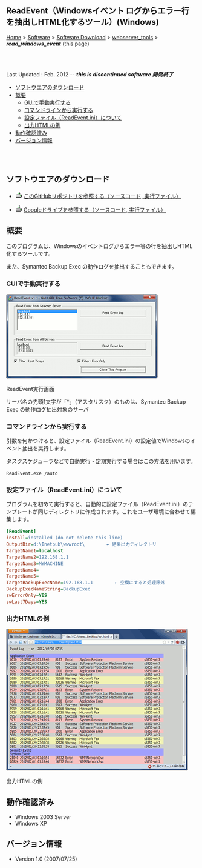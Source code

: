 ## ReadEvent（Windowsイベント ログからエラー行を抽出しHTML化するツール）(Windows)<!-- omit in toc -->

[Home](https://oasis3855.github.io/webpage/) > [Software](https://oasis3855.github.io/webpage/software/index.html) > [Software Download](https://oasis3855.github.io/webpage/software/software-download.html) > [webserver_tools](../README.md) > ***read_windows_event*** (this page)

<br />
<br />

Last Updated : Feb. 2012 -- ***this is discontinued software 開発終了***

- [ソフトウエアのダウンロード](#ソフトウエアのダウンロード)
- [概要](#概要)
  - [GUIで手動実行する](#guiで手動実行する)
  - [コマンドラインから実行する](#コマンドラインから実行する)
  - [設定ファイル（ReadEvent.ini）について](#設定ファイルreadeventiniについて)
  - [出力HTMLの例](#出力htmlの例)
- [動作確認済み](#動作確認済み)
- [バージョン情報](#バージョン情報)

<br />
<br />

## ソフトウエアのダウンロード

- ![download icon](../readme_pics/soft-ico-download-darkmode.gif)   [このGitHubリポジトリを参照する（ソースコード, 実行ファイル）](../read_windows_event/) 

- ![download icon](../readme_pics/soft-ico-download-darkmode.gif)   [Googleドライブを参照する（ソースコード, 実行ファイル）](https://docs.google.com/open?id=0B7BSijZJ2TAHNzlhNWMxNmUtYmNjOS00ZjI5LTk0MWEtYTM3MmU0ZTEyNGI0) 

## 概要

このプログラムは、Windowsのイベントログからエラー等の行を抽出しHTML化するツールです。

また、Symantec Backup Exec の動作ログを抽出することもできます。

### GUIで手動実行する

![ReadEvent実行画面](readme_pics/soft-winsrv-readevent-dlg.png)

ReadEvent実行画面

サーバ名の先頭1文字が「*」（アスタリスク）のものは、Symantec Backup Exec の動作ログ抽出対象のサーバ

### コマンドラインから実行する

引数を何かつけると、設定ファイル（ReadEvent.ini）の設定値でWindowsのイベント抽出を実行します。

タスクスケジューラなどで自動実行・定期実行する場合はこの方法を用います。

```
ReadEvent.exe /auto
```

### 設定ファイル（ReadEvent.ini）について

プログラムを初めて実行すると、自動的に設定ファイル（ReadEvent.ini）のテンプレートが同じディレクトリに作成されます。これをユーザ環境に合わせて編集します。

```INI
[ReadEvent]
install=installed (do not delete this line)
OutputDir=d:\Inetpub\wwwroot\        ← 結果出力ディレクトリ
TargetName1=localhost
TargetName2=192.168.1.1
TargetName3=MYMACHINE
TargetName4=
TargetName5=
TargetBackupExecName=192.168.1.1        ← 空欄にすると処理除外
BackupExecNameString=BackupExec
swErrorOnly=YES
swLast7Days=YES
```

### 出力HTMLの例

![出力HTMLの例](readme_pics/soft-winsrv-readevent-html.png)

出力HTMLの例

## 動作確認済み

- Windows 2003 Server
- Windows XP

## バージョン情報

- Version 1.0 (2007/07/25)

